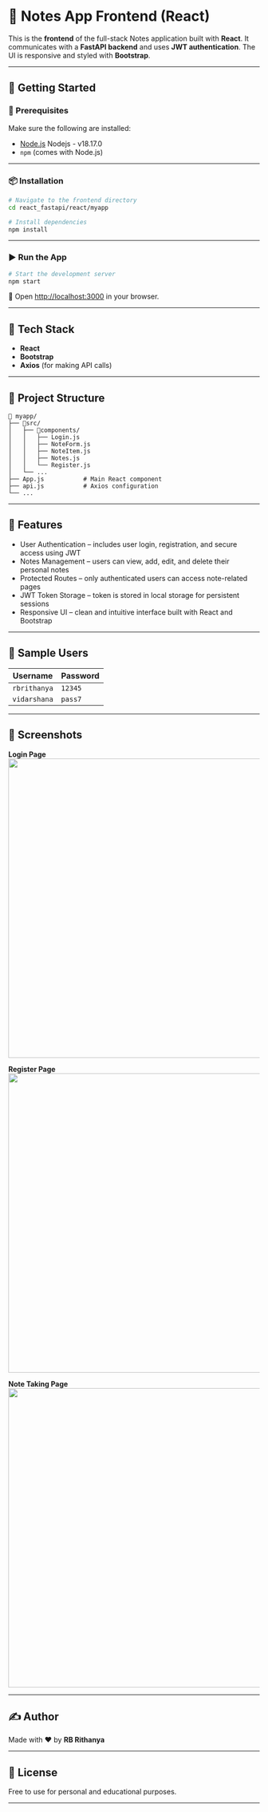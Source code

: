 # 📝 Notes App Frontend (React)

This is the **frontend** of the full-stack Notes application built with **React**. It communicates with a **FastAPI backend** and uses **JWT authentication**. The UI is responsive and styled with **Bootstrap**.

---

## 🚀 Getting Started

### 🔧 Prerequisites

Make sure the following are installed:

- [Node.js](https://nodejs.org/) 
  Nodejs - v18.17.0
- `npm` (comes with Node.js)

---

### 📦 Installation

```bash
# Navigate to the frontend directory
cd react_fastapi/react/myapp

# Install dependencies
npm install
```

---

### ▶️ Run the App

```bash
# Start the development server
npm start
```

🔗 Open [http://localhost:3000](http://localhost:3000) in your browser.

---

## 🧰 Tech Stack

- **React**
- **Bootstrap**
- **Axios** (for making API calls)

---

## 📂 Project Structure

```
📁 myapp/
├── 📂src/
│   ├── 📂components/
│   │   ├── Login.js
│   │   ├── NoteForm.js
│   │   ├── NoteItem.js
│   │   ├── Notes.js
│   │   └── Register.js
│   └── ...
├── App.js           # Main React component
├── api.js           # Axios configuration
└── ...

```

---

## 🔐 Features

- User Authentication – includes user login, registration, and secure access using JWT
- Notes Management – users can view, add, edit, and delete their personal notes
- Protected Routes – only authenticated users can access note-related pages
- JWT Token Storage – token is stored in local storage for persistent sessions
- Responsive UI – clean and intuitive interface built with React and Bootstrap

---

## 👥 Sample Users

| Username     | Password |
| ------------ | -------- |
| `rbrithanya` | `12345`  |
| `vidarshana` | `pass7`  |

---

## 📸 Screenshots

**Login Page**  
<img src="https://github.com/user-attachments/assets/b4ac8eac-fd54-408f-8af8-3a6d227b1411" width="600">

**Register Page**  
<img src="https://github.com/user-attachments/assets/b4bf6b86-df5a-4eed-9bca-6bc2d6a3ce18" width="600">

**Note Taking Page**  
<img src="https://github.com/user-attachments/assets/28c612e6-d6a3-45a7-b3f9-79a5ab6c411a" width="600">

---

## ✍️ Author

Made with ❤️ by **RB Rithanya**

---

## 📜 License

Free to use for personal and educational purposes.

---
